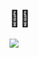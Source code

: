 # :space_invader::purple_heart:
![](https://img.shields.io/badge/Code-C-informational?style=flat&logo=react&color=61DAFB)
